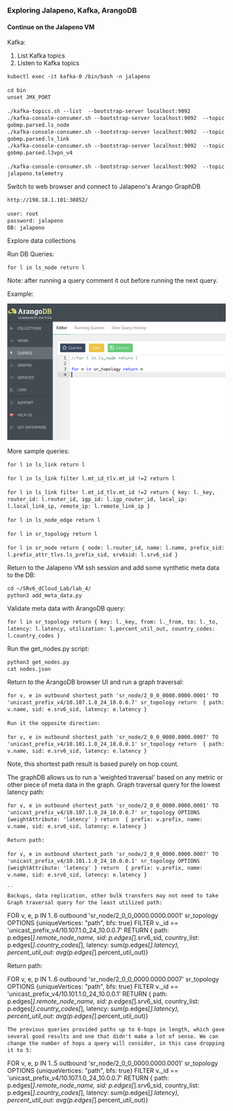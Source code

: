 ### Exploring Jalapeno, Kafka, ArangoDB

#### Continue on the Jalapeno VM

Kafka:
1. List Kafka topics
2. Listen to Kafka topics
```
kubectl exec -it kafka-0 /bin/bash -n jalapeno

cd bin
unset JMX_PORT

./kafka-topics.sh --list  --bootstrap-server localhost:9092
./kafka-console-consumer.sh --bootstrap-server localhost:9092  --topic gobmp.parsed.ls_node
./kafka-console-consumer.sh --bootstrap-server localhost:9092  --topic gobmp.parsed.ls_link
./kafka-console-consumer.sh --bootstrap-server localhost:9092  --topic gobmp.parsed.l3vpn_v4

./kafka-console-consumer.sh --bootstrap-server localhost:9092  --topic jalapeno.telemetry

```

Switch to web browser and connect to Jalapeno's Arango GraphDB
```
http://198.18.1.101:30852/

user: root
password: jalapeno
DB: jalapeno

```
Explore data collections

Run DB Queries:
```
for l in ls_node return l
```
Note: after running a query comment it out before running the next query. 

Example:

<img src="arango-query.png" width="600">

More sample queries:
```
for l in ls_link return l

for l in ls_link filter l.mt_id_tlv.mt_id !=2 return l

for l in ls_link filter l.mt_id_tlv.mt_id !=2 return { key: l._key, router_id: l.router_id, igp_id: l.igp_router_id, local_ip: l.local_link_ip, remote_ip: l.remote_link_ip }

for l in ls_node_edge return l

for l in sr_topology return l

for l in sr_node return { node: l.router_id, name: l.name, prefix_sid: l.prefix_attr_tlvs.ls_prefix_sid, srv6sid: l.srv6_sid }
```

Return to the Jalapeno VM ssh session and add some synthetic meta data to the DB:
```
cd ~/SRv6_dCloud_Lab/lab_4/
python3 add_meta_data.py
```
Validate meta data with ArangoDB query:
```
for l in sr_topology return { key: l._key, from: l._from, to: l._to, latency: l.latency, utilization: l.percent_util_out, country_codes: l.country_codes }
```

Run the get_nodes.py script:
```
python3 get_nodes.py
cat nodes.json
```
Return to the ArangoDB browser UI and run a graph traversal:
```
for v, e in outbound shortest_path 'sr_node/2_0_0_0000.0000.0001' TO 'unicast_prefix_v4/10.107.1.0_24_10.0.0.7' sr_topology return  { path: v.name, sid: e.srv6_sid, latency: e.latency }

Run it the opposite direction:

for v, e in outbound shortest_path 'sr_node/2_0_0_0000.0000.0007' TO 'unicast_prefix_v4/10.101.1.0_24_10.0.0.1' sr_topology return  { path: v.name, sid: e.srv6_sid, latency: e.latency }

```
Note, this shortest path result is based purely on hop count.

The graphDB allows us to run a 'weighted traversal' based on any metric or other piece of meta data in the graph.
Graph traversal query for the lowest latency path:
```
for v, e in outbound shortest_path 'sr_node/2_0_0_0000.0000.0001' TO 'unicast_prefix_v4/10.107.1.0_24_10.0.0.7' sr_topology OPTIONS {weightAttribute: 'latency' } return  { prefix: v.prefix, name: v.name, sid: e.srv6_sid, latency: e.latency }

Return path:

for v, e in outbound shortest_path 'sr_node/2_0_0_0000.0000.0007' TO 'unicast_prefix_v4/10.101.1.0_24_10.0.0.1' sr_topology OPTIONS {weightAttribute: 'latency' } return  { prefix: v.prefix, name: v.name, sid: e.srv6_sid, latency: e.latency }

``
Backups, data replication, other bulk transfers may not need to take
Graph traversal query for the least utilized path:
```
FOR v, e, p IN 1..6 outbound 'sr_node/2_0_0_0000.0000.0001' sr_topology OPTIONS {uniqueVertices: "path", bfs: true} FILTER v._id == 'unicast_prefix_v4/10.107.1.0_24_10.0.0.7' RETURN { path: p.edges[*].remote_node_name, sid: p.edges[*].srv6_sid, country_list: p.edges[*].country_codes[*], latency: sum(p.edges[*].latency), percent_util_out: avg(p.edges[*].percent_util_out)}

Return path:

FOR v, e, p IN 1..6 outbound 'sr_node/2_0_0_0000.0000.0007' sr_topology OPTIONS {uniqueVertices: "path", bfs: true} FILTER v._id == 'unicast_prefix_v4/10.101.1.0_24_10.0.0.1' RETURN { path: p.edges[*].remote_node_name, sid: p.edges[*].srv6_sid, country_list: p.edges[*].country_codes[*], latency: sum(p.edges[*].latency), percent_util_out: avg(p.edges[*].percent_util_out)}
```
The previous queries provided paths up to 6-hops in length, which gave several good results and one that didn't make a lot of sense. We can change the number of hops a query will consider, in this case dropping it to 5:

```
FOR v, e, p IN 1..5 outbound 'sr_node/2_0_0_0000.0000.0001' sr_topology OPTIONS {uniqueVertices: "path", bfs: true} FILTER v._id == 'unicast_prefix_v4/10.107.1.0_24_10.0.0.7' RETURN { path: p.edges[*].remote_node_name, sid: p.edges[*].srv6_sid, country_list: p.edges[*].country_codes[*], latency: sum(p.edges[*].latency), percent_util_out: avg(p.edges[*].percent_util_out)}
```


